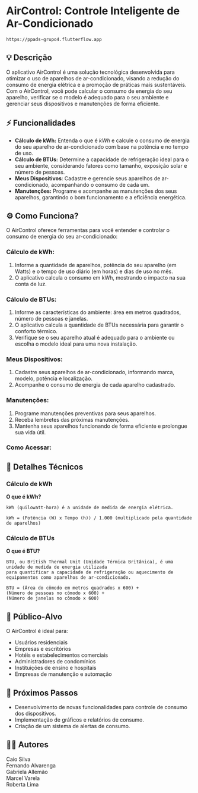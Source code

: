 # AirControl: Controle Inteligente de Ar-Condicionado

    https://ppads-grupo4.flutterflow.app

## 💡 Descrição
O aplicativo AirControl é uma solução tecnológica desenvolvida para otimizar o uso de aparelhos de ar-condicionado, visando a redução do consumo de energia elétrica e a promoção de práticas mais sustentáveis. Com o AirControl, você pode calcular o consumo de energia do seu aparelho, verificar se o modelo é adequado para o seu ambiente e gerenciar seus dispositivos e manutenções de forma eficiente.

## ⚡️ Funcionalidades
   * __Cálculo de kWh:__ Entenda o que é _kWh_ e calcule o consumo de energia do seu aparelho de ar-condicionado com base na potência e no tempo de uso.
   * __Cálculo de BTUs:__ Determine a capacidade de refrigeração ideal para o seu ambiente, considerando fatores como tamanho, exposição solar e número de pessoas.
   * __Meus Dispositivos__: Cadastre e gerencie seus aparelhos de ar-condicionado, acompanhando o consumo de cada um.
   * __Manutenções:__ Programe e acompanhe as manutenções dos seus aparelhos, garantindo o bom funcionamento e a eficiência energética.

## ⚙️ Como Funciona?
O AirControl oferece ferramentas para você entender e controlar o consumo de energia do seu ar-condicionado:
### Cálculo de kWh:
1. Informe a quantidade de aparelhos, potência do seu aparelho (em Watts) e o tempo de uso diário (em horas) e dias de uso no mês.
2. O aplicativo calcula o consumo em kWh, mostrando o impacto na sua conta de luz.
### Cálculo de BTUs:
1. Informe as características do ambiente: área em metros quadrados, número de pessoas e janelas.
2. O aplicativo calcula a quantidade de BTUs necessária para garantir o conforto térmico.
3. Verifique se o seu aparelho atual é adequado para o ambiente ou escolha o modelo ideal para uma nova instalação.
### Meus Dispositivos:
1. Cadastre seus aparelhos de ar-condicionado, informando marca, modelo, potência e localização.
2. Acompanhe o consumo de energia de cada aparelho cadastrado.
### Manutenções:
1. Programe manutenções preventivas para seus aparelhos.
2. Receba lembretes das próximas manutenções.
3. Mantenha seus aparelhos funcionando de forma eficiente e prolongue sua vida útil.
### Como Acessar:


## 🧮 Detalhes Técnicos
### Cálculo de kWh
__O que é kWh?__

    kWh (quilowatt-hora) é a unidade de medida de energia elétrica.
    
    kWh = (Potência (W) x Tempo (h)) / 1.000 (multiplicado pela quantidade de aparelhos)

### Cálculo de BTUs
__O que é BTU?__

    BTU, ou British Thermal Unit (Unidade Térmica Britânica), é uma unidade de medida de energia utilizada
    para quantificar a capacidade de refrigeração ou aquecimento de equipamentos como aparelhos de ar-condicionado.
    
    BTU = (Área do cômodo em metros quadrados x 600) +
    (Número de pessoas no cômodo x 600) +
    (Número de janelas no cômodo x 600)

## 🎯 Público-Alvo
O AirControl é ideal para:
   * Usuários residenciais
   * Empresas e escritórios
   * Hotéis e estabelecimentos comerciais
   * Administradores de condomínios
   * Instituições de ensino e hospitais
   * Empresas de manutenção e automação

## 🚀 Próximos Passos
   * Desenvolvimento de novas funcionalidades para controle de consumo dos dispositivos.
   * Implementação de gráficos e relatórios de consumo.
   * Criação de um sistema de alertas de consumo.

## 🧑‍💻 Autores  
Caio Silva  
Fernando Alvarenga  
Gabriela Allemão  
Marcel Varela  
Roberta Lima  
